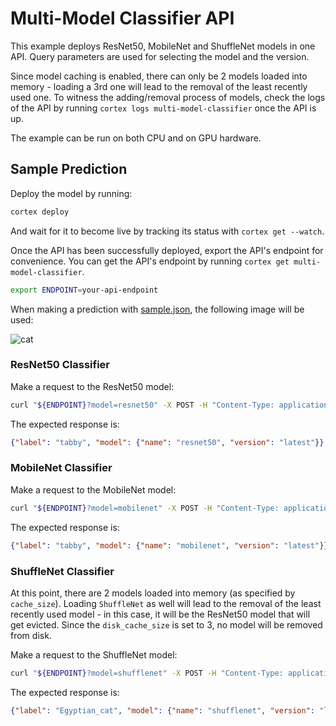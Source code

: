 # Multi-Model Classifier API

This example deploys ResNet50, MobileNet and ShuffleNet models in one API. Query parameters are used for selecting the model and the version.

Since model caching is enabled, there can only be 2 models loaded into memory - loading a 3rd one will lead to the removal of the least recently used one. To witness the adding/removal process of models, check the logs of the API by running `cortex logs multi-model-classifier` once the API is up.

The example can be run on both CPU and on GPU hardware.

## Sample Prediction

Deploy the model by running:

```bash
cortex deploy
```

And wait for it to become live by tracking its status with `cortex get --watch`.

Once the API has been successfully deployed, export the API's endpoint for convenience. You can get the API's endpoint by running `cortex get multi-model-classifier`.

```bash
export ENDPOINT=your-api-endpoint
```

When making a prediction with [sample.json](sample.json), the following image will be used:

![cat](https://i.imgur.com/213xcvs.jpg)

### ResNet50 Classifier

Make a request to the ResNet50 model:

```bash
curl "${ENDPOINT}?model=resnet50" -X POST -H "Content-Type: application/json" -d @sample.json
```

The expected response is:

```json
{"label": "tabby", "model": {"name": "resnet50", "version": "latest"}}
```

### MobileNet Classifier

Make a request to the MobileNet model:

```bash
curl "${ENDPOINT}?model=mobilenet" -X POST -H "Content-Type: application/json" -d @sample.json
```

The expected response is:

```json
{"label": "tabby", "model": {"name": "mobilenet", "version": "latest"}}
```

### ShuffleNet Classifier

At this point, there are 2 models loaded into memory (as specified by `cache_size`). Loading `ShuffleNet` as well will lead to the removal of the least recently used model - in this case, it will be the ResNet50 model that will get evicted. Since the `disk_cache_size` is set to 3, no model will be removed from disk.

Make a request to the ShuffleNet model:

```bash
curl "${ENDPOINT}?model=shufflenet" -X POST -H "Content-Type: application/json" -d @sample.json
```

The expected response is:

```json
{"label": "Egyptian_cat", "model": {"name": "shufflenet", "version": "latest"}}
```
